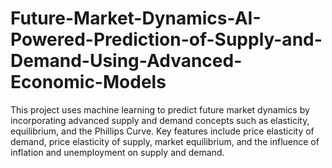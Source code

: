 # Future-Market-Dynamics-AI-Powered-Prediction-of-Supply-and-Demand-Using-Advanced-Economic-Models
This project uses machine learning to predict future market dynamics by incorporating advanced supply and demand concepts such as elasticity, equilibrium, and the Phillips Curve. Key features include price elasticity of demand, price elasticity of supply, market equilibrium, and the influence of inflation and unemployment on supply and demand.
